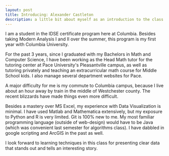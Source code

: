 ```yaml
---
layout: post
title: Introducing: Alexander Castleton
description: a little bit about myself as an introduction to the class
---
```


I am a student in the IDSE certificate program here at Columbia.  Besides taking Modern Analysis I and II over the summer, this program is my first year with Columbia University.

For the past 3 years, since I graduated with my Bachelors in Math and Computer Science, I have been working as the Head Math tutor for the tutoring center at Pace University's Pleasantville campus, as well as tutoring privately and teaching an extracurricular math course for Middle School kids.  I also manage several department websites for Pace.

A major difficulty for me is my commute to Columbia campus, because I live about an hour away by train in the middle of Westchester county.  The recent blizzards have made things even more difficult.

Besides a mastery over MS Excel, my experience with Data Visualization is minimal.  I have used Matlab and Mathematica extensively, but my exposure to Python and R is very limited.  Git is 100% new to me.  My most familiar programming language (outside of web-design) would have to be Java (which was convenient last semester for algorithms class).  I have dabbled in google scripting and ArcGIS in the past as well.

I look forward to learning techniques in this class for presenting clear data that stands out and tells an interesting story.
